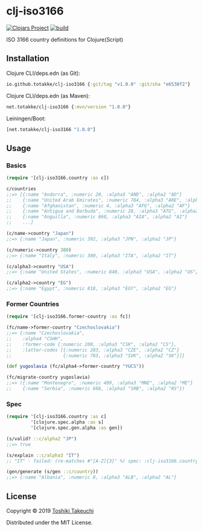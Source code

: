 # clj-iso3166

[![Clojars Project](https://img.shields.io/clojars/v/net.totakke/clj-iso3166.svg)](https://clojars.org/net.totakke/clj-iso3166)
[![build](https://github.com/totakke/clj-iso3166/actions/workflows/build.yml/badge.svg)](https://github.com/totakke/clj-iso3166/actions/workflows/build.yml)

ISO 3166 country definitions for Clojure(Script)

## Installation

Clojure CLI/deps.edn (as Git):

```clojure
io.github.totakke/clj-iso3166 {:git/tag "v1.0.0" :git/sha "e6538f2"}
```

Clojure CLI/deps.edn (as Maven):

```clojure
net.totakke/clj-iso3166 {:mvn/version "1.0.0"}
```

Leiningen/Boot:

```clojure
[net.totakke/clj-iso3166 "1.0.0"]
```

## Usage

### Basics

```clojure
(require '[clj-iso3166.country :as c])

c/countries
;;=> [{:name "Andorra", :numeric 20, :alpha3 "AND", :alpha2 "AD"}
;;    {:name "United Arab Emirates", :numeric 784, :alpha3 "ARE", :alpha2 "AE"}
;;    {:name "Afghanistan", :numeric 4, :alpha3 "AFG", :alpha2 "AF"}
;;    {:name "Antigua and Barbuda", :numeric 28, :alpha3 "ATG", :alpha2 "AG"}
;;    {:name "Anguilla", :numeric 660, :alpha3 "AIA", :alpha2 "AI"}
;;    ...]

(c/name->country "Japan")
;;=> {:name "Japan", :numeric 392, :alpha3 "JPN", :alpha2 "JP"}

(c/numeric->country 380)
;;=> {:name "Italy", :numeric 380, :alpha3 "ITA", :alpha2 "IT"}

(c/alpha3->country "USA")
;;=> {:name "United States", :numeric 840, :alpha3 "USA", :alpha2 "US"}

(c/alpha2->country "EG")
;;=> {:name "Egypt", :numeric 818, :alpha3 "EGY", :alpha2 "EG"}
```

### Former Countries

```clojure
(require '[clj-iso3166.former-country :as fc])

(fc/name->former-country "Czechoslovakia")
;;=> {:name "Czechoslovakia",
;;    :alpha4 "CSHH",
;;    :former-code {:numeric 200, :alpha3 "CSK", :alpha2 "CS"},
;;    :latter-codes [{:numeric 203, :alpha3 "CZE", :alpha2 "CZ"}
;;                   {:numeric 703, :alpha3 "SVK", :alpha2 "SK"}]}

(def yugoslavia (fc/alpha4->former-country "YUCS"))

(fc/migrate-country yugoslavia)
;;=> ({:name "Montenegro", :numeric 499, :alpha3 "MNE", :alpha2 "ME"}
;;    {:name "Serbia", :numeric 688, :alpha3 "SRB", :alpha2 "RS"})
```

### Spec

```clojure
(require '[clj-iso3166.country :as c]
         '[clojure.spec.alpha :as s]
         '[clojure.spec.gen.alpha :as gen])

(s/valid? ::c/alpha2 "JP")
;;=> true

(s/explain ::c/alpha3 "IT")
;; "IT" - failed: (re-matches #"[A-Z]{3}" %) spec: :clj-iso3166.country/alpha3

(gen/generate (s/gen ::c/country))
;;=> {:name "Albania", :numeric 8, :alpha3 "ALB", :alpha2 "AL"}
```

## License

Copyright © 2019 [Toshiki Takeuchi](https://totakke.net/)

Distributed under the MIT License.
